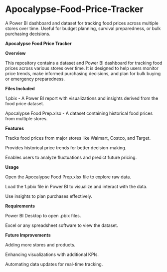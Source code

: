
# Apocalypse-Food-Price-Tracker
A Power BI dashboard and dataset for tracking food prices across multiple stores over time. Useful for budget planning, survival preparedness, or bulk purchasing decisions.

**Apocalypse Food Price Tracker**

**Overview**

This repository contains a dataset and Power BI dashboard for tracking food prices across various stores over time. It is designed to help users monitor price trends, make informed purchasing decisions, and plan for bulk buying or emergency preparedness.

**Files Included**

1.pbix - A Power BI report with visualizations and insights derived from the food price dataset.

Apocalypse Food Prep.xlsx - A dataset containing historical food prices from multiple stores.

**Features**

Tracks food prices from major stores like Walmart, Costco, and Target.

Provides historical price trends for better decision-making.

Enables users to analyze fluctuations and predict future pricing.

**Usage**

Open the Apocalypse Food Prep.xlsx file to explore raw data.

Load the 1.pbix file in Power BI to visualize and interact with the data.

Use insights to plan purchases effectively.

**Requirements**

Power BI Desktop to open .pbix files.

Excel or any spreadsheet software to view the dataset.

**Future Improvements**

Adding more stores and products.

Enhancing visualizations with additional KPIs.

Automating data updates for real-time tracking.

